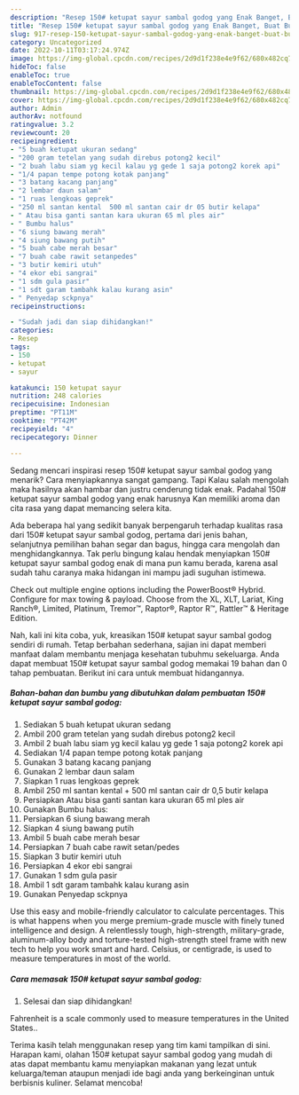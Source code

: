 ```yaml
---
description: "Resep 150# ketupat sayur sambal godog yang Enak Banget, Buat Buka Puasa}"
title: "Resep 150# ketupat sayur sambal godog yang Enak Banget, Buat Buka Puasa}"
slug: 917-resep-150-ketupat-sayur-sambal-godog-yang-enak-banget-buat-buka-puasa
category: Uncategorized
date: 2022-10-11T03:17:24.974Z
image: https://img-global.cpcdn.com/recipes/2d9d1f238e4e9f62/680x482cq70/150-ketupat-sayur-sambal-godog-foto-resep-utama.jpg
hideToc: false
enableToc: true
enableTocContent: false
thumbnail: https://img-global.cpcdn.com/recipes/2d9d1f238e4e9f62/680x482cq70/150-ketupat-sayur-sambal-godog-foto-resep-utama.jpg
cover: https://img-global.cpcdn.com/recipes/2d9d1f238e4e9f62/680x482cq70/150-ketupat-sayur-sambal-godog-foto-resep-utama.jpg
author: Admin
authorAv: notfound
ratingvalue: 3.2
reviewcount: 20
recipeingredient:
- "5 buah ketupat ukuran sedang"
- "200 gram tetelan yang sudah direbus potong2 kecil"
- "2 buah labu siam yg kecil kalau yg gede 1 saja potong2 korek api"
- "1/4 papan tempe potong kotak panjang"
- "3 batang kacang panjang"
- "2 lembar daun salam"
- "1 ruas lengkoas geprek"
- "250 ml santan kental  500 ml santan cair dr 05 butir kelapa"
- " Atau bisa ganti santan kara ukuran 65 ml ples air"
- " Bumbu halus"
- "6 siung bawang merah"
- "4 siung bawang putih"
- "5 buah cabe merah besar"
- "7 buah cabe rawit setanpedes"
- "3 butir kemiri utuh"
- "4 ekor ebi sangrai"
- "1 sdm gula pasir"
- "1 sdt garam tambahk kalau kurang asin"
- " Penyedap sckpnya"
recipeinstructions:

- "Sudah jadi dan siap dihidangkan!"
categories:
- Resep
tags:
- 150
- ketupat
- sayur

katakunci: 150 ketupat sayur 
nutrition: 248 calories
recipecuisine: Indonesian
preptime: "PT11M"
cooktime: "PT42M"
recipeyield: "4"
recipecategory: Dinner

---
```



Sedang mencari inspirasi resep 150# ketupat sayur sambal godog yang menarik? Cara menyiapkannya sangat gampang. Tapi Kalau salah mengolah maka hasilnya akan hambar dan justru cenderung tidak enak. Padahal 150# ketupat sayur sambal godog yang enak harusnya Kan memiliki aroma dan cita rasa yang dapat memancing selera kita.


Ada beberapa hal yang sedikit banyak berpengaruh terhadap kualitas rasa dari 150# ketupat sayur sambal godog, pertama dari jenis bahan, selanjutnya pemilihan bahan segar dan bagus, hingga cara mengolah dan menghidangkannya. Tak perlu bingung kalau hendak menyiapkan 150# ketupat sayur sambal godog enak di mana pun kamu berada, karena asal sudah tahu caranya maka hidangan ini mampu jadi suguhan istimewa.

Check out multiple engine options including the PowerBoost® Hybrid. Configure for max towing &amp; payload. Choose from the XL, XLT, Lariat, King Ranch®, Limited, Platinum, Tremor™, Raptor®, Raptor R™, Rattler™ &amp; Heritage Edition.


Nah, kali ini kita coba, yuk, kreasikan 150# ketupat sayur sambal godog sendiri di rumah. Tetap berbahan sederhana, sajian ini dapat memberi manfaat dalam membantu menjaga kesehatan tubuhmu sekeluarga. Anda dapat membuat 150# ketupat sayur sambal godog memakai 19 bahan dan 0 tahap pembuatan. Berikut ini cara untuk membuat hidangannya.

<!--inarticleads1-->

##### Bahan-bahan dan bumbu yang dibutuhkan dalam pembuatan 150# ketupat sayur sambal godog:

1. Sediakan 5 buah ketupat ukuran sedang
1. Ambil 200 gram tetelan yang sudah direbus potong2 kecil
1. Ambil 2 buah labu siam yg kecil kalau yg gede 1 saja potong2 korek api
1. Sediakan 1/4 papan tempe potong kotak panjang
1. Gunakan 3 batang kacang panjang
1. Gunakan 2 lembar daun salam
1. Siapkan 1 ruas lengkoas geprek
1. Ambil 250 ml santan kental + 500 ml santan cair dr 0,5 butir kelapa
1. Persiapkan  Atau bisa ganti santan kara ukuran 65 ml ples air
1. Gunakan  Bumbu halus:
1. Persiapkan 6 siung bawang merah
1. Siapkan 4 siung bawang putih
1. Ambil 5 buah cabe merah besar
1. Persiapkan 7 buah cabe rawit setan/pedes
1. Siapkan 3 butir kemiri utuh
1. Persiapkan 4 ekor ebi sangrai
1. Gunakan 1 sdm gula pasir
1. Ambil 1 sdt garam tambahk kalau kurang asin
1. Gunakan  Penyedap sckpnya


Use this easy and mobile-friendly calculator to calculate percentages. This is what happens when you merge premium-grade muscle with finely tuned intelligence and design. A relentlessly tough, high-strength, military-grade, aluminum-alloy body and torture-tested high-strength steel frame with new tech to help you work smart and hard. Celsius, or centigrade, is used to measure temperatures in most of the world. 

<!--inarticleads2-->

##### Cara memasak 150# ketupat sayur sambal godog:


1. Selesai dan siap dihidangkan!

Fahrenheit is a scale commonly used to measure temperatures in the United States.. 

Terima kasih telah menggunakan resep yang tim kami tampilkan di sini. Harapan kami, olahan 150# ketupat sayur sambal godog yang mudah di atas dapat membantu kamu menyiapkan makanan yang lezat untuk keluarga/teman ataupun menjadi ide bagi anda yang berkeinginan untuk berbisnis kuliner. Selamat mencoba!
